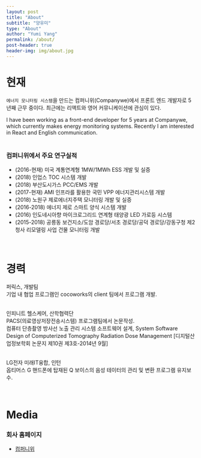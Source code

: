 ```yaml
---
layout: post
title: "About"
subtitle: "양유미"
type: "About"
author: "Yumi Yang"
permalink: /about/
post-header: true
header-img: img/about.jpg
---
```


# 현재 
`에너지 모니터링 시스템`을 만드는 컴퍼니위(Companywe)에서 프론트 엔드 개발자로 5년째 근무 중이다.
최근에는 리액트와 영어 커뮤니케이션에 관심이 있다.

I have been working as a front-end developer for 5 years at Companywe, which currently makes energy monitoring systems.
Recently I am interested in React and English communication.
<br/><br/>

### 컴퍼니위에서 주요 연구실적
- (2016-현재) 미국 계통연계형 1MW/1MWh ESS 개발 및 실증
- (2018) 인업스 TOC 시스템 개발
- (2018) 부산도시가스 PCC/EMS 개발 
- (2017-현재) AMI 인프라를 활용한 국민 VPP 에너지관리시스템 개발
- (2018) 노원구 제로에너지주택 모니터링 개발 및 실증
- (2016-2018) 에너지 제로 스마트 양식 시스템 개발
- (2016) 인도네시아향 마이크로그리드 연계형 태양광 LED 가로등 시스템
- (2015-2018) 공릉동 보건지소/도암 경로당/서초 경로당/공덕 경로당/강동구청 제2청사 리모델링 사업 건물 모니터링 개발
<br/><br/><br/>

# 경력
퍼릭스, 개발팀<br/>
기업 내 협업 프로그램인 cocoworks의 client 팀에서 프로그램 개발.
<br/><br/>

인피니트 헬스케어, 산학협력단<br/>
PACS(의료영상저장전송시스템) 프로그램팀에서 논문작성. <br/>
컴퓨터 단층촬영 방사선 노출 관리 시스템 소프트웨어 설계, System Software Design of Computerized Tomography Radiation Dose Management [디지털산업정보학회 논문지 제10권 제3호-2014년 9월]
<br/><br/>

LG전자 미래IT융합, 인턴<br/>
옵티머스 G 핸드폰에 탑재된 Q 보이스의 음성 테이터의 관리 및 변환 프로그램 유지보수. 
<br/><br/><br/>

# Media

### 회사 홈페이지

- [컴퍼니위](https://www.companywe.co.kr/en/)
<br />
